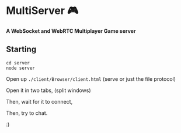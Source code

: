 # MultiServer 🎮
**A WebSocket and WebRTC Multiplayer Game server**

## Starting

```
cd server
node server
```

Open up `./client/Browser/client.html` (serve or just the file protocol)

Open it in two tabs, (split windows)

Then, wait for it to connect, 

Then, try to chat.

:)